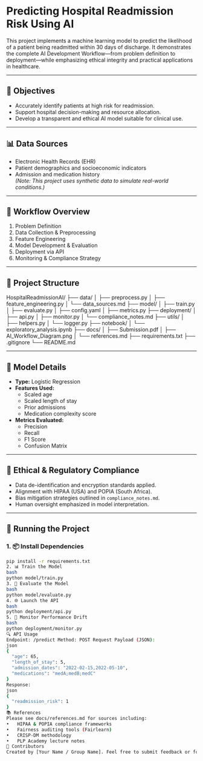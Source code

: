 # Predicting Hospital Readmission Risk Using AI

This project implements a machine learning model to predict the likelihood of a patient being readmitted within 30 days of discharge. It demonstrates the complete AI Development Workflow—from problem definition to deployment—while emphasizing ethical integrity and practical applications in healthcare.

---

## 🚀 Objectives

- Accurately identify patients at high risk for readmission.
- Support hospital decision-making and resource allocation.
- Develop a transparent and ethical AI model suitable for clinical use.

---

## 📊 Data Sources

- Electronic Health Records (EHR)
- Patient demographics and socioeconomic indicators
- Admission and medication history  
*(Note: This project uses synthetic data to simulate real-world conditions.)*

---

## 🧠 Workflow Overview

1. Problem Definition  
2. Data Collection & Preprocessing  
3. Feature Engineering  
4. Model Development & Evaluation  
5. Deployment via API  
6. Monitoring & Compliance Strategy  

---

## 📁 Project Structure

HospitalReadmissionAI/ ├── data/ │ ├── preprocess.py │ ├── feature_engineering.py │ └── data_sources.md ├── model/ │ ├── train.py │ ├── evaluate.py │ ├── config.yaml │ ├── metrics.py ├── deployment/ │ ├── api.py │ ├── monitor.py │ └── compliance_notes.md ├── utils/ │ ├── helpers.py │ └── logger.py ├── notebook/ │ └── exploratory_analysis.ipynb ├── docs/ │ ├── Submission.pdf │ ├── AI_Workflow_Diagram.png │ └── references.md ├── requirements.txt ├── .gitignore └── README.md

---

## 🧪 Model Details

- **Type:** Logistic Regression
- **Features Used:**  
  - Scaled age  
  - Scaled length of stay  
  - Prior admissions  
  - Medication complexity score
- **Metrics Evaluated:**  
  - Precision  
  - Recall  
  - F1 Score  
  - Confusion Matrix

---

## 🔐 Ethical & Regulatory Compliance

- Data de-identification and encryption standards applied.
- Alignment with HIPAA (USA) and POPIA (South Africa).
- Bias mitigation strategies outlined in `compliance_notes.md`.
- Human oversight emphasized in model interpretation.

---

## 🚀 Running the Project

### 1. 📦 Install Dependencies
```bash
pip install -r requirements.txt
2. 📊 Train the Model
bash
python model/train.py
3. 🧪 Evaluate the Model
bash
python model/evaluate.py
4. 🌐 Launch the API
bash
python deployment/api.py
5. 🔁 Monitor Performance Drift
bash
python deployment/monitor.py
🔍 API Usage
Endpoint: /predict Method: POST Request Payload (JSON):
json
{
  "age": 65,
  "length_of_stay": 5,
  "admission_dates": "2022-02-15,2022-05-10",
  "medications": "medA;medB;medC"
}
Response:
json
{
  "readmission_risk": 1
}
📚 References
Please see docs/references.md for sources including:
•	HIPAA & POPIA compliance frameworks
•	Fairness auditing tools (Fairlearn)
•	CRISP-DM methodology
•	PLP Academy lecture notes
💬 Contributors
Created by [Your Name / Group Name]. Feel free to submit feedback or fork the repo for educational use!


